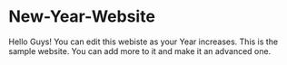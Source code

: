 # New-Year-Website

Hello Guys! You can edit this webiste as your Year increases. This is the sample website. You can add more to it and make it an advanced one. 
